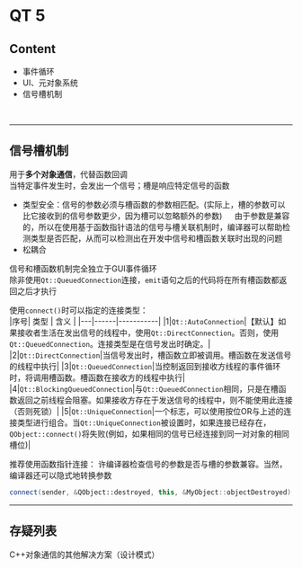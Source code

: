 # QT 5
## Content
- 事件循环
- UI、元对象系统
- 信号槽机制

<br>

------
## 信号槽机制
用于<b>多个对象通信</b>，代替函数回调   
当特定事件发生时，会发出一个信号；槽是响应特定信号的函数  

- 类型安全：信号的参数必须与槽函数的参数相匹配。(实际上，槽的参数可以比它接收到的信号参数更少，因为槽可以忽略额外的参数) &emsp; 由于参数是兼容的，所以在使用基于函数指针语法的信号与槽关联机制时，编译器可以帮助检测类型是否匹配，从而可以检测出在开发中信号和槽函数关联时出现的问题  
- 松耦合

信号和槽函数机制完全独立于GUI事件循环  
除非使用`Qt::QueuedConnection`连接，`emit`语句之后的代码将在所有槽函数都返回之后才执行  

使用`connect()`时可以指定的连接类型：  
|序号| 类型 | 含义 |
|---|------|-----------|
|1|`Qt::AutoConnection`|【默认】如果接收者生活在发出信号的线程中，使用`Qt::DirectConnection`。否则，使用`Qt::QueuedConnection`。连接类型是在信号发出时确定。|
|2|`Qt::DirectConnection`|当信号发出时，槽函数立即被调用。槽函数在发送信号的线程中执行|
|3|`Qt::QueuedConnection`|当控制返回到接收方线程的事件循环时，将调用槽函数。槽函数在接收方的线程中执行|
|4|`Qt::BlockingQueuedConnection`|与`Qt::QueuedConnection`相同，只是在槽函数返回之前线程会阻塞。如果接收方存在于发送信号的线程中，则不能使用此连接（否则死锁）|
|5|`Qt::UniqueConnection`|一个标志，可以使用按位OR与上述的连接类型进行组合。当`Qt::UniqueConnection`被设置时，如果连接已经存在，`QObject::connect()`将失败(例如，如果相同的信号已经连接到同一对对象的相同槽位)|

推荐使用函数指针连接： 许编译器检查信号的参数是否与槽的参数兼容。当然，编译器还可以隐式地转换参数  
```c++
connect(sender, &QObject::destroyed, this, &MyObject::objectDestroyed);
```


------
## 存疑列表
C++对象通信的其他解决方案（设计模式）  